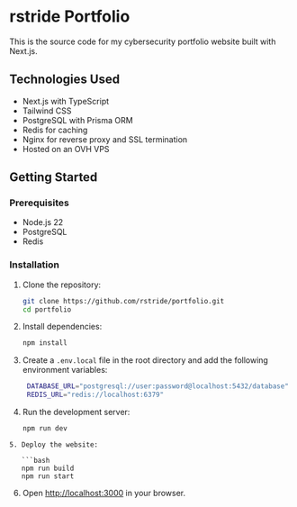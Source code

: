 # rstride Portfolio

This is the source code for my cybersecurity portfolio website built with Next.js.

## Technologies Used

- Next.js with TypeScript
- Tailwind CSS
- PostgreSQL with Prisma ORM
- Redis for caching
- Nginx for reverse proxy and SSL termination
- Hosted on an OVH VPS

## Getting Started

### Prerequisites

- Node.js 22
- PostgreSQL
- Redis

### Installation

1. Clone the repository:

   ```bash
   git clone https://github.com/rstride/portfolio.git
   cd portfolio
    ```

2. Install dependencies:

   ```bash
   npm install
   ```

3. Create a `.env.local` file in the root directory and add the following environment variables:

   ```bash
    DATABASE_URL="postgresql://user:password@localhost:5432/database"
    REDIS_URL="redis://localhost:6379"
    ```

4. Run the development server:

   ```bash
   npm run dev
   ```
```
5. Deploy the website:

   ```bash
   npm run build
   npm run start
   ```

6. Open [http://localhost:3000](http://localhost:3000) in your browser.
